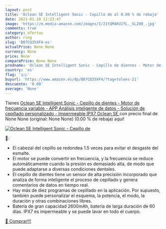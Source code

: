 ```yaml
---
layout: post
title: 'Oclean SE Intelligent Sonic - Cepillo de al 0.00 % de rebaja'
date: 2021-01-10 11:23:47
image: 'https://m.media-amazon.com/images/I/21tQM4KUIfL._SL200_.jpg'
comments: true
category: ofertas
author: ring
slug: 'B07CQ35XF4-es'
actualPrice: None None
currency: None
price: None
comparePrice: None None
prodname: 'Oclean SE Intelligent Sonic - Cepillo de dientes - Motor de frecuencia variable - APP Análisis inteligente de datos - Solución de cepillado personalizado - Impermeable IPX7  Oclean SE '
country: 'es'
flag: '🇪🇸'
buyurl: 'https://www.amazon.es/dp/B07CQ35XF4/?tag=tolees-21'
descuento: '0.00'
average: 'None'
---
```


Tienes [Oclean SE Intelligent Sonic - Cepillo de dientes - Motor de frecuencia variable - APP Análisis inteligente de datos - Solución de cepillado personalizado - Impermeable IPX7  Oclean SE ](https://www.amazon.es/dp/B07CQ35XF4/?tag=tolees-21) con precio final de  None None (original: None None) (0.00 %  de rebaja) aqui!

[![Oclean SE Intelligent Sonic - Cepillo de](https://m.media-amazon.com/images/I/21tQM4KUIfL._SL200_.jpg)](https://www.amazon.es/dp/B07CQ35XF4/?tag=tolees-21)

🔎:

- El cabezal del cepillo se redondea 1.5 veces para evitar el desgaste del esmalte.
- El motor se puede convertir en frecuencia, y la frecuencia se reduce automáticamente cuando la presión es demasiado alta, de modo que puede adaptarse a diversas condiciones dentales.
- El cepillo de dientes tiene un sensor de alta precisión incorporado que analiza de forma inteligente el proceso de cepillado y genera comentarios de datos en tiempo real.
- Hay más de diez programas de cepillado en la aplicación. Por supuesto, también puede personalizar el esquema, la potencia, el modo, la duración y otras combinaciones libres.
- Batería de gran capacidad 2600mAh, batería de larga duración de 60 días. IPX7 es impermeable y se puede lavar en todo el cuerpo.

[🛒 Comprar!!!](https://www.amazon.es/dp/B07CQ35XF4/?tag=tolees-21)
